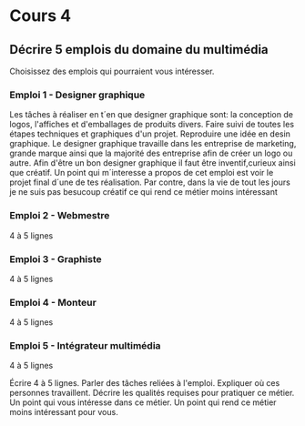 # Cours 4
## Décrire 5 emplois du domaine du multimédia
Choisissez des emplois qui pourraient vous intéresser.

### Emploi 1 - Designer graphique
Les tâches à réaliser en t´en que designer graphique sont: la conception de logos, l'affiches et d'emballages de produits divers. Faire suivi de toutes les étapes techniques et graphiques d'un projet. Reproduire une idée en desin graphique. Le designer graphique travaille dans les entreprise de marketing, grande marque ainsi que la majorité des entreprise afin de créer un logo ou autre. Afin d'être un bon designer graphique il faut être inventif,curieux ainsi que créatif. Un point qui m´interesse a propos de cet emploi est voir le projet final d´une de tes réalisation. Par contre, dans la vie de tout les jours je ne suis pas besucoup créatif ce qui rend ce métier moins intéressant
### Emploi 2 - Webmestre
4 à 5 lignes

### Emploi 3 - Graphiste
4 à 5 lignes 

### Emploi 4 - Monteur
4 à 5 lignes

### Emploi 5 - Intégrateur multimédia
4 à 5 lignes


Écrire 4 à 5 lignes. Parler des tâches reliées à l'emploi. Expliquer où ces personnes travaillent. Décrire les qualités requises pour pratiquer ce métier. Un point qui vous intéresse dans ce métier. Un point qui rend ce métier moins intéressant pour vous.  
